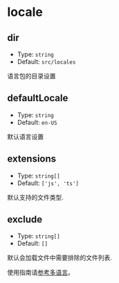 # locale

## dir

- Type: `string`
- Default: `src/locales`

语言包的目录设置

## defaultLocale

- Type: `string`
- Default: `en-US`

默认语言设置

## extensions

- Type: `string[]`
- Default: `['js', 'ts']`

默认支持的文件类型.

## exclude

- Type: `string[]`
- Default: `[]`

默认会加载文件中需要排除的文件列表.

使用指南请[参考多语言](/guide/locales)。
